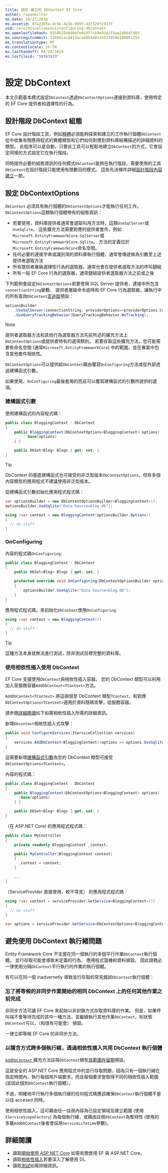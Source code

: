 ```yaml
---
title: 設定-建立的 DbContext EF Core
author: rowanmiller
ms.date: 10/27/2016
ms.assetid: d7a22b5a-4c5b-4e3b-9897-4d7320fcd13f
uid: core/miscellaneous/configuring-dbcontext
ms.openlocfilehash: 0350b25d0d0efe05df7cb9e93a3f4ae2d864fd63
ms.sourcegitcommit: 5280dcac4423acad8b440143433459b18886115b
ms.translationtype: MT
ms.contentlocale: zh-TW
ms.lasthandoff: 04/18/2019
ms.locfileid: "59363933"
---
```

# <a name="configuring-a-dbcontext"></a>設定 DbContext

本文示範基本模式設定`DbContext`透過`DbContextOptions`連接到資料庫，使用特定的 EF Core 提供者和選擇性的行為。

## <a name="design-time-dbcontext-configuration"></a>設計階段 DbContext 組態

EF Core 設計階段工具，例如[移轉](xref:core/managing-schemas/migrations/index)必須能夠探索和建立的工作執行個體`DbContext`從中收集有關應用程式的實體類型和它們如何對應到資料庫結構描述的詳細資料的類型。 此程序可以是自動，只要此工具可以輕鬆地建立`DbContext`的方式，它會設定同樣的方式設定它在執行階段。

同時提供必要的組態資訊的任何模式`DbContext`能夠在執行階段，需要使用的工具`DbContext`在設計階段只能使用有限數目的模式。 這些先決條件詳細[設計階段內容建立](xref:core/miscellaneous/cli/dbcontext-creation)一節。

## <a name="configuring-dbcontextoptions"></a>設定 DbContextOptions

`DbContext` 必須具有執行個體的`DbContextOptions`才能執行任何工作。 `DbContextOptions`這類執行個體帶有的組態資訊：

- 若要使用，資料庫提供者通常會選取叫用方法時，這類`UseSqlServer`或`UseSqlite`。 這些擴充方法需要對應的提供者套件，例如`Microsoft.EntityFrameworkCore.SqlServer`或`Microsoft.EntityFrameworkCore.Sqlite`。 方法的定義位於`Microsoft.EntityFrameworkCore`命名空間。
- 任何必要的連接字串或識別項的資料庫執行個體，通常會傳遞做為引數至上述提供者選取方法
- 所有提供者層級選擇性行為的選取器，通常也會在提供者選取方法的呼叫鏈結
- 所有一般 EF Core 行為的選取器，通常鏈結提供者選取器方法之前或之後

下列範例會設定`DbContextOptions`若要使用 SQL Server 提供者，連接中所包含`connectionString`變數、 提供者層級命令逾時和 EF Core 行為選取器，讓執行中的所有查詢`DbContext`[否追蹤](xref:core/querying/tracking#no-tracking-queries)預設：

``` csharp
optionsBuilder
    .UseSqlServer(connectionString, providerOptions=>providerOptions.CommandTimeout(60))
    .UseQueryTrackingBehavior(QueryTrackingBehavior.NoTracking);
```

> [!NOTE]  
> 提供者選取器方法和其他行為選取器方法先前所述的擴充方法上`DbContextOptions`或提供者特有的選項類別。 若要存取這些擴充方法，您可能需要有命名空間 (通常`Microsoft.EntityFrameworkCore`) 中的範圍，並在專案中包含其他套件相依性。

`DbContextOptions`可以提供給`DbContext`藉由覆寫`OnConfiguring`方法或從外部透過建構函式引數。

如果使用，`OnConfiguring`最後套用的而且可以覆寫建構函式的引數所提供的選項。

### <a name="constructor-argument"></a>建構函式引數

使用建構函式的內容程式碼：

``` csharp
public class BloggingContext : DbContext
{
    public BloggingContext(DbContextOptions<BloggingContext> options)
        : base(options)
    { }

    public DbSet<Blog> Blogs { get; set; }
}
```

> [!TIP]  
> DbContext 的基底建構函式也可接受的非泛型版本`DbContextOptions`，但有多個內容類型的應用程式不建議使用非泛型版本。

從建構函式引數初始化應用程式程式碼：

``` csharp
var optionsBuilder = new DbContextOptionsBuilder<BloggingContext>();
optionsBuilder.UseSqlite("Data Source=blog.db");

using (var context = new BloggingContext(optionsBuilder.Options))
{
  // do stuff
}
```

### <a name="onconfiguring"></a>OnConfiguring

內容的程式碼`OnConfiguring`:

``` csharp
public class BloggingContext : DbContext
{
    public DbSet<Blog> Blogs { get; set; }

    protected override void OnConfiguring(DbContextOptionsBuilder optionsBuilder)
    {
        optionsBuilder.UseSqlite("Data Source=blog.db");
    }
}
```

應用程式程式碼，來初始化`DbContext`使用`OnConfiguring`:

``` csharp
using (var context = new BloggingContext())
{
  // do stuff
}
```

> [!TIP]
> 這種方法本身就無法進行測試，除非測試目標完整的資料庫。

### <a name="using-dbcontext-with-dependency-injection"></a>使用相依性插入使用 DbContext

EF Core 支援使用`DbContext`與相依性插入容器。 您的 DbContext 類型可以利用加入至服務容器`AddDbContext<TContext>`方法。

`AddDbContext<TContext>` 將這兩個至 DbContext 類型`TContext`，和對應`DbContextOptions<TContext>`適用於資料隱碼攻擊，從服務容器。

請參閱[詳細閱讀](#more-reading)如下如需相依性插入所需的詳細資訊。

新增`Dbcontext`相依性插入式攻擊：

``` csharp
public void ConfigureServices(IServiceCollection services)
{
    services.AddDbContext<BloggingContext>(options => options.UseSqlite("Data Source=blog.db"));
}
```

這需要新增[建構函式引數](#constructor-argument)為您的 DbContext 類型可接受`DbContextOptions<TContext>`。

內容的程式碼：

``` csharp
public class BloggingContext : DbContext
{
    public BloggingContext(DbContextOptions<BloggingContext> options)
      :base(options)
    { }

    public DbSet<Blog> Blogs { get; set; }
}
```

（在 ASP.NET Core) 的應用程式程式碼：

``` csharp
public class MyController
{
    private readonly BloggingContext _context;

    public MyController(BloggingContext context)
    {
      _context = context;
    }

    ...
}
```

（ServiceProvider 直接使用，較不常見） 的應用程式程式碼：

``` csharp
using (var context = serviceProvider.GetService<BloggingContext>())
{
  // do stuff
}

var options = serviceProvider.GetService<DbContextOptions<BloggingContext>>();
```
## <a name="avoiding-dbcontext-threading-issues"></a>避免使用 DbContext 執行緒問題

Entity Framework Core 不支援在同一個執行的多個平行作業`DbContext`執行個體。 並行存取可能會導致未定義的行為、 應用程式當機和資料損毀。 因此請務必一律使用分隔`DbContext`平行執行的作業的執行個體。 

有可以在同一個 inadvernetly 導致並行存取的常見錯誤`DbContext`執行個體：

### <a name="forgetting-to-await-the-completion-of-an-asynchronous-operation-before-starting-any-other-operation-on-the-same-dbcontext"></a>忘了將等候的非同步作業開始的相同 DbContext 上的任何其他作業之前完成

非同步方法可讓 EF Core 來起始以非封鎖方式存取資料庫的作業。 但是，如果呼叫端不會等待完成的其中一種方法，並繼續執行其他作業`DbContext`，則狀態`DbContext`可以，（和很有可能會） 損毀。 

一律立即等候 EF Core 的非同步方法。  

### <a name="implicitly-sharing-dbcontext-instances-across-multiple-threads-via-dependency-injection"></a>以隱含方式跨多個執行緒，透過相依性插入共用 DbContext 執行個體

[ `AddDbContext` ](https://docs.microsoft.com/dotnet/api/microsoft.extensions.dependencyinjection.entityframeworkservicecollectionextensions.adddbcontext)擴充方法註冊`DbContext`類型[具範圍存留期](https://docs.microsoft.com/aspnet/core/fundamentals/dependency-injection#service-lifetimes)預設。 

這是安全的 ASP.NET Core 應用程式中的並行存取問題，因為只有一個執行緒在指定時間內，執行每個用戶端要求，而且每個要求會取得不同的相依性插入範圍 (並因此個別`DbContext`執行個體）。

不過，明確地平行執行多個執行緒的任何程式碼應該確保`DbContext`執行個體不是以往 accesed 同時。

使用相依性插入，這可藉由任一註冊內容為已設定領域及建立範圍 (使用`IServiceScopeFactory`) 為每個執行緒，或藉由註冊`DbContext`為暫時性 (使用的多載`AddDbContext`後者會採用`ServiceLifetime`參數)。

## <a name="more-reading"></a>詳細閱讀

* 讀取[開始使用 ASP.NET Core](../get-started/aspnetcore/index.md) 如需有關使用 EF 與 ASP.NET Core。
* 讀取[相依性插入](https://docs.microsoft.com/aspnet/core/fundamentals/dependency-injection)若要深入了解使用 DI。
* 讀取[測試](testing/index.md)如需詳細資訊。
